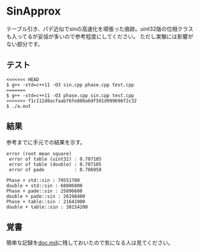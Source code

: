 # SinApprox

テーブル引き、パデ近似でsinの高速化を頑張った痕跡。uint32版の位相クラスも入ってるが妥協が多いので参考程度にしてください。
ただし実験には影響がない部分です。

## テスト

```
<<<<<<< HEAD
$ g++ -std=c++11 -O3 sin.cpp phase.cpp test.cpp
=======
$ g++ -std=c++11 -O3 phase.cpp sin.cpp test.cpp
>>>>>>> f1c112d8acfaab76fe808a6df501d999696f2c32
$ ./a.out
```

## 結果

参考までに手元での結果を示す。
```
error (root mean square)
 error of table (uint32) : 0.707105
 error of table (double) : 0.707105
 error of pade           : 0.706958

Phase + std::sin : 79551700
double + std::sin : 68806800
Phase + pade::sin : 25896600
double + pade::sin : 26198400
Phase + table::sin : 21641900
double + table::sin : 38154200
```

## 覚書

簡単な記録を[doc.md](https://github.com/Astellon/SinApprox/blob/master/doc.md)に残しておいたので気になる人は見てください。
